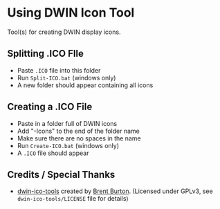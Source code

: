 # Using DWIN Icon Tool

Tool(s) for creating DWIN display icons.

## Splitting .ICO FIle
* Paste `.ICO` file into this folder
* Run `Split-ICO.bat` (windows only)
* A new folder should appear containing all icons

## Creating a .ICO File
* Paste in a folder full of DWIN icons
* Add "-Icons" to the end of the folder name
* Make sure there are no spaces in the name
* Run `Create-ICO.bat` (windows only)
* A `.ICO` file should appear

## Credits / Special Thanks

* [dwin-ico-tools](https://github.com/MarlinFirmware/Marlin) created by [Brent Burton](https://github.com/b-pub). (Licensed under GPLv3, see `dwin-ico-tools/LICENSE` file for details)